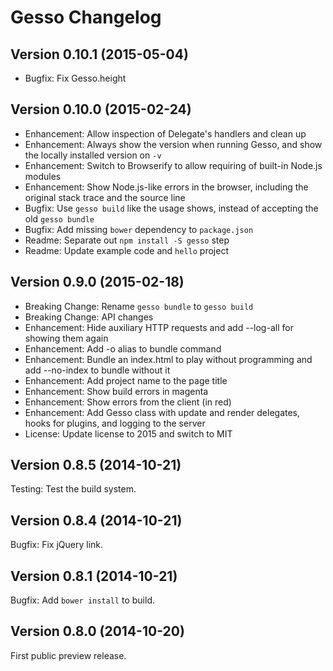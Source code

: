 Gesso Changelog
===============


Version 0.10.1 (2015-05-04)
---------------------------

- Bugfix: Fix Gesso.height


Version 0.10.0 (2015-02-24)
---------------------------

- Enhancement: Allow inspection of Delegate's handlers and clean up
- Enhancement: Always show the version when running Gesso, and show the locally installed version on `-v`
- Enhancement: Switch to Browserify to allow requiring of built-in Node.js modules
- Enhancement: Show Node.js-like errors in the browser, including the original stack trace and the source line
- Bugfix: Use `gesso build` like the usage shows, instead of accepting the old `gesso bundle`
- Bugfix: Add missing `bower` dependency to `package.json`
- Readme: Separate out `npm install -S gesso` step
- Readme: Update example code and `hello` project


Version 0.9.0 (2015-02-18)
--------------------------

- Breaking Change: Rename `gesso bundle` to `gesso build`
- Breaking Change: API changes
- Enhancement: Hide auxiliary HTTP requests and add --log-all for showing them again
- Enhancement: Add -o alias to bundle command
- Enhancement: Bundle an index.html to play without programming and add --no-index to bundle without it
- Enhancement: Add project name to the page title
- Enhancement: Show build errors in magenta
- Enhancement: Show errors from the client (in red)
- Enhancement: Add Gesso class with update and render delegates, hooks for plugins, and logging to the server
- License: Update license to 2015 and switch to MIT


Version 0.8.5 (2014-10-21)
--------------------------

Testing: Test the build system.


Version 0.8.4 (2014-10-21)
--------------------------

Bugfix: Fix jQuery link.


Version 0.8.1 (2014-10-21)
--------------------------

Bugfix: Add `bower install` to build.


Version 0.8.0 (2014-10-20)
--------------------------

First public preview release.
